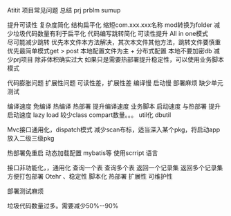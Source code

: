 Atitit 项目常见问题  总结   prj prblm sumup


提升可读性 复杂度简化
结构扁平化
缩短com.xxx.xxx名称 
mod转换为folder
减少垃圾代码数量有利于扁平化
代码编写跳转简化 可读性提升
All in one模式  
尽可能减少跳转
优先本文件本方法解决，其次本文件其他方法，跳转文件要慎重
优先最简单模式get > post 
本地配置文件为主 + 分布式配置
本地不要加密db
减少prj项目  除非体积确实过大
如果只是需要热部署提升稳定性，可以使用业务脚本模式

代码膨胀问题 扩展性问题
可读性差，扩展性差
编译慢  启动慢
部署麻烦  缺少单元测试

编译速度 
免编译 热编译 
热部署 提升编译速度
  业务脚本
启动速度 与热部署
提升启动速度  lazy load
较少class  compart数量。。。  util化 dbutil

Mvc接口通用化，dispatch模式
减少scan布标，适当深入某个pkg，将启动app放入二级三级pkg

热部署免重启
动态加载配置  mybatis等
使用scrript 语言

接口非功能化，，通用化
查询一个表 查询多个表 返回一个记录集
返回多个记录集
方便打包部署
Otehr
、稳定性 
脚本化 热部署
扩展性
可维护性

部署测试麻烦

垃圾代码数量过多。需要减少50%--90%


